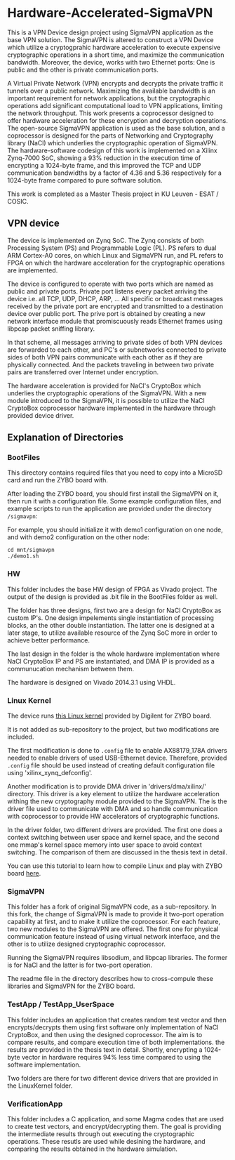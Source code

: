 # Hardware-Accelerated-SigmaVPN

This is a VPN Device design project using SigmaVPN application as the base VPN solution. The SigmaVPN is altered to construct a VPN Device which utilize a cryptogprahic hardware acceleration to execute expensive cryptographic operations in a short time, and maximize the communication bandwidth. Moreover, the device, works with two Ethernet ports: One is public and the other is private communication ports.

A Virtual Private Network (VPN) encrypts and decrypts the private traffic it tunnels over a public network. Maximizing the available bandwidth is an important requirement for network applications, but the cryptographic operations add significant computational load to VPN applications, limiting the network throughput. This work presents a coprocessor designed to offer hardware acceleration for these encryption and decryption operations. The open-source SigmaVPN application is used as the base solution, and a coprocessor is designed for the parts of Networking and Cryptography library (NaCl) which underlies the cryptographic operation of SigmaVPN. The hardware-software codesign of this work is implemented on a Xilinx Zynq-7000 SoC, showing a 93% reduction in the execution time of encrypting a 1024-byte frame, and this improved the TCP and UDP communication bandwidths by a factor of 4.36 and 5.36 respectively for a 1024-byte frame compared to pure software solution.

This work is completed as a Master Thesis project in KU Leuven - ESAT / COSIC.

## VPN device

The device is implemented on Zynq SoC. The Zynq consists of both Processing System (PS) and Programmable Logic (PL). PS refers to dual ARM Cortex-A0 cores, on which Linux and SigmaVPN run, and PL refers to FPGA on which the hardware acceleration for the cryptographic operations are implemented.

The device is configured to operate with two ports which are named as public and private ports. Private port listens every packet arriving the device i.e. all TCP, UDP, DHCP, ARP, ... All specific or broadcast messages received by the private port are encrypted and transmitted to a destination device over public port. The prive port is obtained by creating a new network interface module that promiscuously reads Ethernet frames using libpcap packet sniffing library.

In that scheme, all messages arriving to private sides of both VPN devices are forwarded to each other, and PC's or subnetworks connected to private sides of both VPN pairs communicate with each other as if they are physically connected. And the packets traveling in between two private pairs are transferred over Internet under encryption.

The hardware acceleration is provided for NaCl's CryptoBox which underlies the cryptographic operations of the SigmaVPN. With a new module introduced to the SigmaVPN, it is possible to utilize the NaCl CryptoBox coprocessor hardware implemented in the hardware through provided device driver.

## Explanation of Directories

### BootFiles

This directory contains required files that you need to copy into a MicroSD card and run the ZYBO board with.

After loading the ZYBO board, you should first install the SigmaVPN on it, then run it with a configuration file. Some example configuration files, and example scripts to run the application are provided under the directory `/sigmavpn`:

For example, you should initialize it with demo1 configuration on one node, and  with demo2 configuration on the other node:

```
cd mnt/sigmavpn
./demo1.sh
```

### HW

This folder includes the base HW design of FPGA as Vivado project. The output of the design is provided as .bit file in the BootFiles folder as well.

The folder has three designs, first two are a design for NaCl CryptoBox as custom IP's. One design impelements single instantiation of processing blocks, an the other double instantiation. The latter one is designed at a later stage, to utilize available resource of the Zynq SoC more in order to achieve better performance. 

The last design in the folder is the whole hardware implementation where NaCl CryptoBox IP and PS are instantiated, and DMA IP is provided as a communucation mechanism between them.

The hardware is designed on Vivado 2014.3.1 using VHDL.

### Linux Kernel

The device runs [this Linux kernel](https://github.com/Digilent/linux-digilent-dev ) provided by Digilent for ZYBO board.                 

It is not added as sub-repository to the project, but two modifications are included. 

The first modification is done to `.config` file to enable AX88179_178A drivers needed to enable drivers of used USB-Ethernet device. Therefore, provided `.config` file should be used instead of creating default configuration file using 'xilinx_xynq_defconfig'.

Another modification is to provide DMA driver in 'drivers/dma/xilinx/' directory. This driver is a key element to utilize the hardware acceleration withing the new cryptography module provided to the SigmaVPN. The is the driver file used to communicate with DMA and so handle communication with coprocessor to provide HW accelerators of cryptographic functions.

In the driver folder, two different drivers are provided. The first one does a context switching between user space and kernel space, and the second one mmap's kernel space memory into user space to avoid context switching. The comparison of them are discussed in the thesis text in detail. 

You can use this tutorial to learn how to compile Linux and play with ZYBO board [here](http://www.instructables.com/id/Embedded-Linux-Tutorial-Zybo/?ALLSTEPS).

### SigmaVPN

This folder has a fork of original SigmaVPN code, as a sub-repository. In this fork, the change of SigmaVPN is made to provide it two-port operation capability at first, and to make it utilize the coprocessor. For each feature, two new modules to the SigmaVPN are offered. The first one for physical communication feature instead of using virtual network interface, and the other is to utilize designed cryptographic coprocessor. 

Running the SigmaVPN requires libsodium, and libpcap libraries. The former is for NaCl and the latter is for two-port operation. 

The readme file in the directory describes how to cross-compule these libraries and SigmaVPN for the ZYBO board. 

### TestApp / TestApp_UserSpace

This folder includes an application that creates random test vector and then encrypts/decrypts them using first software only implementation of NaCl CryptoBox, and then using the designed coprocessor. The aim is to compare results, and compare execution time of both implementations.  the results are provided in the thesis text in detail. Shortly, encrypting a 1024-byte vector in hardware requires 94% less time compared to using the software implementation.

Two folders are there for two different device drivers that are provided in the LinuxKernel folder.

### VerificationApp

This folder includes a C application, and some Magma codes that are used to create test vectors, and encrypt/decrypting them. The goal is providing the intermediate results through out executing the cryptographic operations. These resutls are used while desining the hardware, and comparing the results obtained in the hardware simulation.

